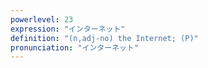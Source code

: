 ```yaml
---
powerlevel: 23
expression: "インターネット"
definition: "(n,adj-no) the Internet; (P)"
pronunciation: "インターネット"
---
```

